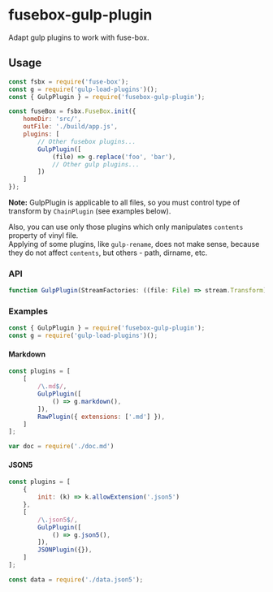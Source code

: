 fusebox-gulp-plugin
===================
Adapt gulp plugins to work with fuse-box.

## Usage
```js
const fsbx = require('fuse-box');
const g = require('gulp-load-plugins')();
const { GulpPlugin } = require('fusebox-gulp-plugin');

const fuseBox = fsbx.FuseBox.init({
    homeDir: 'src/',
    outFile: './build/app.js',
    plugins: [
        // Other fusebox plugins...
        GulpPlugin([
        	(file) => g.replace('foo', 'bar'),
        	// Other gulp plugins...
        ])
    ]
});
```

**Note:**
GulpPlugin is applicable to all files, so you must control type of transform by `ChainPlugin`
(see examples below).

Also, you can use only those plugins which only manipulates `contents` property of vinyl file.  
Applying of some plugins, like `gulp-rename`, does not make sense,
because they do not affect `contents`, but others - path, dirname, etc.


### API
```js
function GulpPlugin(StreamFactories: ((file: File) => stream.Transform)[])
```

### Examples

```js
const { GulpPlugin } = require('fusebox-gulp-plugin');
const g = require('gulp-load-plugins')();
```

#### Markdown
```js
const plugins = [
    [
        /\.md$/,
        GulpPlugin([
            () => g.markdown(),
        ]),
        RawPlugin({ extensions: ['.md'] }),
    ]
];
```
```js
var doc = require('./doc.md')
```

#### JSON5
```js
const plugins = [
    {
        init: (k) => k.allowExtension('.json5')
    },
    [
        /\.json5$/,
        GulpPlugin([
            () => g.json5(),
        ]),
        JSONPlugin({}),
    ]
];
```
```js
const data = require('./data.json5');
```

